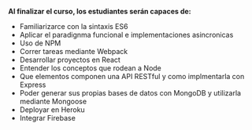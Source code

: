 **Al finalizar el curso, los estudiantes serán capaces de:**

* Familiarizarce con la sintaxis ES6
* Aplicar el paradignma funcional e implementaciones asincronicas
* Uso de NPM
* Correr tareas mediante Webpack
* Desarrollar proyectos en React
* Entender los conceptos que rodean a Node
* Que elementos componen una API RESTful y como implmentarla con Express
* Poder generar sus propias bases de datos con MongoDB y utilizarla mediante Mongoose
* Deployar en Heroku
* Integrar Firebase 
